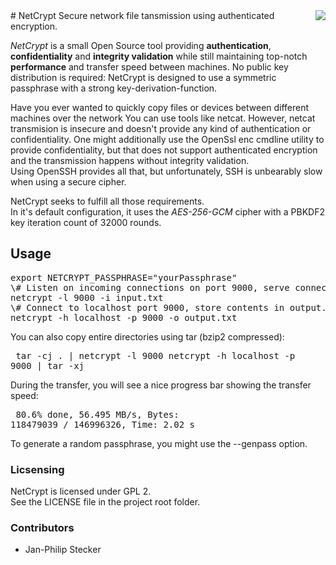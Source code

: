 <img style="float: right" src="http://jp-dev.org/netcrypt/NetCrypt.png" />
# NetCrypt
Secure network file tansmission using authenticated encryption.

<p><i>NetCrypt</i> is a small Open Source tool providing <b>authentication</b>, <b>confidentiality</b> and <b>integrity validation</b> while still maintaining top-notch <b>performance</b> and transfer speed between machines.
No public key distribution is required: NetCrypt is designed to use a symmetric passphrase with a strong key-derivation-function.</p>
<p>Have you ever wanted to quickly copy files or devices between different machines over the network
You can use tools like netcat. However, netcat transmision is insecure and doesn't provide any kind of authentication or confidentiality.
One might additionally use the OpenSsl enc cmdline utility to provide confidentiality,
but that does not support authenticated encryption and the transmission happens without integrity validation.<br />
Using OpenSSH provides all that, but unfortunately, SSH is unbearably slow when using a secure cipher.</p>

<p>NetCrypt seeks to fulfill all those requirements.<br />
In it's default configuration, it uses the <i>AES-256-GCM</i> cipher with a PBKDF2 key iteration count of 32000 rounds.</p>

## Usage
<pre>
export NETCRYPT_PASSPHRASE="yourPassphrase"
\# Listen on incoming connections on port 9000, serve connectin clients the file 'input.txt'
netcrypt -l 9000 -i input.txt
\# Connect to localhost port 9000, store contents in output.txt
netcrypt -h localhost -p 9000 -o output.txt
</pre>
You can also copy entire directories using tar (bzip2 compressed):<pre>
tar -cj . | netcrypt -l 9000 
netcrypt -h localhost -p 9000 | tar -xj
</pre>
During the transfer, you will see a nice progress bar showing the transfer speed:<pre>
  80.6% done,  56.495 MB/s, Bytes: 118479039 / 146996326, Time: 2.02 s </pre>
To generate a random passphrase, you might use the --genpass option.

### Licsensing
NetCrypt is licensed under GPL 2.<br/>
See the LICENSE file in the project root folder.

### Contributors
- Jan-Philip Stecker

